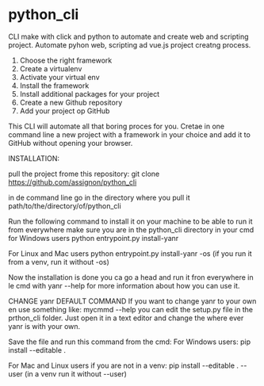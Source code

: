 # python_cli
CLI make with click and python to automate and create web and scripting project.
Automate pyhon web, scripting ad vue.js project creatng process.

  1. Choose the right framework
  2. Create a virtualenv
  3. Activate your virtual env
  4. Install the framework
  5. Install additional packages for your project
  6. Create a new Github repository
  7. Add your project op GitHub
  
This CLI will automate all that boring proces for you.
Cretae in one command line a new project with a framework in your choice and add it to GitHub without opening your browser.

INSTALLATION:

pull the project frome this repository:
git clone https://github.com/assignon/python_cli

in de command line go in the directory where you pull it
path/to/the/directory/of/python_cli

Run the following command to install it on your machine to be able to run it from everywhere
make sure you are in the python_cli directory in your cmd
for Windows users
python entrypoint.py install-yanr

For Linux and Mac users
python entrypoint.py install-yanr -os
(if you run it from a venv, run it without -os)

Now the installation is done you ca go a head and run it fron everywhere in le cmd with
yanr --help for more information about how you can use it.

CHANGE yanr DEFAULT COMMAND
If you want to change yanr to your own en use something like: mycmmd --help
you can edit the setup.py file in the prthon_cli folder. Just open it in a text editor 
and change the where ever yanr is with your own.

Save the file and run this command from the cmd:
For Windows users:
pip install --editable .

For Mac and Linux users if you are not in a venv:
pip install --editable . --user
(in a venv run it without --user)
